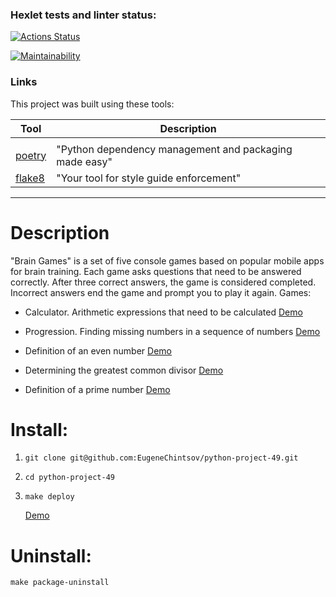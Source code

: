 ### Hexlet tests and linter status:
[![Actions Status](https://github.com/EugeneChintsov/python-project-49/actions/workflows/hexlet-check.yml/badge.svg)](https://github.com/EugeneChintsov/python-project-49/actions)

[![Maintainability](https://api.codeclimate.com/v1/badges/fbb70d498d4bd1d54bda/maintainability)](https://codeclimate.com/github/EugeneChintsov/python-project-49/maintainability)

### Links

This project was built using these tools:

| Tool                                                                        | Description                                             |
|-----------------------------------------------------------------------------|---------------------------------------------------------|
|                                                                             |                                                         |
| [poetry](https://python-poetry.org/)                                    |  "Python dependency management and packaging made easy" |
| [flake8](https://flake8.pycqa.org/)                                         | "Your tool for style guide enforcement" |

---









# Description
"Brain Games" is a set of five console games based on popular mobile apps for brain training. Each game asks questions that need to be answered correctly. After three correct answers, the game is considered completed. Incorrect answers end the game and prompt you to play it again. Games:

- Calculator. Arithmetic expressions that need to be calculated
  [Demo](https://asciinema.org/a/jkrhOEiwK4xbtmKFgl7ed4kzq)
  
- Progression. Finding missing numbers in a sequence of numbers
  [Demo](https://asciinema.org/a/OPAYJ1p0WnrK1EM3FgkIAH5L9)
  
- Definition of an even number
  [Demo](https://asciinema.org/a/hMg0W8PJBryZWoJVKwTDO8uxD)
  
- Determining the greatest common divisor
  [Demo](https://asciinema.org/a/iUKTWDLXQTOOgYd1MyLKnEm55)

- Definition of a prime number
  [Demo](https://asciinema.org/a/1oYL8fJsukC8KIqoYWdhx0IDb)

# Install:
1. `git clone git@github.com:EugeneChintsov/python-project-49.git`

2. `cd python-project-49`

3. `make deploy`

    [Demo](https://asciinema.org/a/p7YcOp6CH1aITP4Z6qqHbhVBw)

# Uninstall:
`make package-uninstall`
